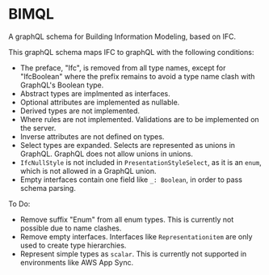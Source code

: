 # BIMQL
A graphQL schema for Building Information Modeling, based on IFC.

This graphQL schema maps IFC to graphQL with the following conditions:
- The preface, "Ifc", is removed from all type names, except for "IfcBoolean" where the prefix remains to avoid a type name clash with GraphQL's Boolean type.
- Abstract types are implmented as interfaces.
- Optional attributes are implemented as nullable.
- Derived types are not implemented.
- Where rules are not implemented. Validations are to be implemented on the server.
- Inverse attributes are not defined on types.
- Select types are expanded. Selects are represented as unions in GraphQL. GraphQL does not allow unions in unions.
- `IfcNullStyle` is not included in `PresentationStyleSelect`, as it is an `enum`, which is not allowed in a GraphQL union.
- Empty interfaces contain one field like `_: Boolean`, in order to pass schema parsing.

To Do:
- Remove suffix "Enum" from all enum types. This is currently not possible due to name clashes.
- Remove empty interfaces. Interfaces like `Representationitem` are only used to create type hierarchies.
- Represent simple types as `scalar`. This is currently not supported in environments like AWS App Sync.